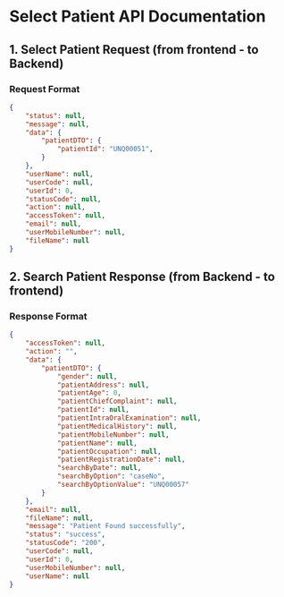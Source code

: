 # Select Patient API Documentation

## 1. Select Patient Request (from frontend - to Backend)

### Request Format

```json
{
    "status": null,
    "message": null,
    "data": {
        "patientDTO": {
            "patientId": "UNQ00051",
        }
    },
    "userName": null,
    "userCode": null,
    "userId": 0,
    "statusCode": null,
    "action": null,
    "accessToken": null,
    "email": null,
    "userMobileNumber": null,
    "fileName": null
}

```

## 2. Search Patient Response (from Backend - to frontend)

### Response Format  

```json
{
    "accessToken": null,
    "action": "",
    "data": {
        "patientDTO": {
            "gender": null,
            "patientAddress": null,
            "patientAge": 0,
            "patientChiefComplaint": null,
            "patientId": null,
            "patientIntraOralExamination": null,
            "patientMedicalHistory": null,
            "patientMobileNumber": null,
            "patientName": null,
            "patientOccupation": null,
            "patientRegistrationDate": null,
            "searchByDate": null,
            "searchByOption": "caseNo",
            "searchByOptionValue": "UNQ00057"
        }
    },
    "email": null,
    "fileName": null,
    "message": "Patient Found successfully",
    "status": "success",
    "statusCode": "200",
    "userCode": null,
    "userId": 0,
    "userMobileNumber": null,
    "userName": null
}